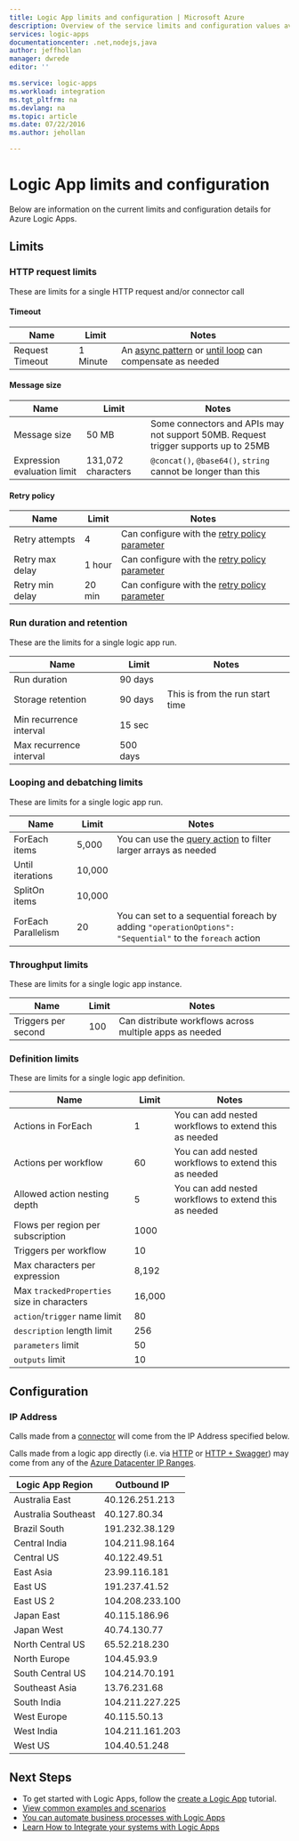 ```yaml
---
title: Logic App limits and configuration | Microsoft Azure
description: Overview of the service limits and configuration values available for Logic Apps.
services: logic-apps
documentationcenter: .net,nodejs,java
author: jeffhollan
manager: dwrede
editor: ''

ms.service: logic-apps
ms.workload: integration
ms.tgt_pltfrm: na
ms.devlang: na
ms.topic: article
ms.date: 07/22/2016
ms.author: jehollan

---
```

# Logic App limits and configuration
Below are information on the current limits and configuration details for Azure Logic Apps.

## Limits
### HTTP request limits
These are limits for a single HTTP request and/or connector call

#### Timeout
| Name | Limit | Notes |
| --- | --- | --- |
| Request Timeout |1 Minute |An [async pattern](app-service-logic-create-api-app.md) or [until loop](app-service-logic-loops-and-scopes.md) can compensate as needed |

#### Message size
| Name | Limit | Notes |
| --- | --- | --- |
| Message size |50 MB |Some connectors and APIs may not support 50MB.  Request trigger supports up to 25MB |
| Expression evaluation limit |131,072 characters |`@concat()`, `@base64()`, `string` cannot be longer than this |

#### Retry policy
| Name | Limit | Notes |
| --- | --- | --- |
| Retry attempts |4 |Can configure with the [retry policy parameter](https://msdn.microsoft.com/en-us/library/azure/mt643939.aspx) |
| Retry max delay |1 hour |Can configure with the [retry policy parameter](https://msdn.microsoft.com/en-us/library/azure/mt643939.aspx) |
| Retry min delay |20 min |Can configure with the [retry policy parameter](https://msdn.microsoft.com/en-us/library/azure/mt643939.aspx) |

### Run duration and retention
These are the limits for a single logic app run.

| Name | Limit | Notes |
| --- | --- | --- |
| Run duration |90 days | |
| Storage retention |90 days |This is from the run start time |
| Min recurrence interval |15 sec | |
| Max recurrence interval |500 days | |

### Looping and debatching limits
These are limits for a single logic app run.

| Name | Limit | Notes |
| --- | --- | --- |
| ForEach items |5,000 |You can use the [query action](../connectors/connectors-native-query.md) to filter larger arrays as needed |
| Until iterations |10,000 | |
| SplitOn items |10,000 | |
| ForEach Parallelism |20 |You can set to a sequential foreach by adding `"operationOptions": "Sequential"` to the `foreach` action |

### Throughput limits
These are limits for a single logic app instance. 

| Name | Limit | Notes |
| --- | --- | --- |
| Triggers per second |100 |Can distribute workflows across multiple apps as needed |

### Definition limits
These are limits for a single logic app definition.

| Name | Limit | Notes |
| --- | --- | --- |
| Actions in ForEach |1 |You can add nested workflows to extend this as needed |
| Actions per workflow |60 |You can add nested workflows to extend this as needed |
| Allowed action nesting depth |5 |You can add nested workflows to extend this as needed |
| Flows per region per subscription |1000 | |
| Triggers per workflow |10 | |
| Max characters per expression |8,192 | |
| Max `trackedProperties` size in characters |16,000 | |
| `action`/`trigger` name limit |80 | |
| `description` length limit |256 | |
| `parameters` limit |50 | |
| `outputs` limit |10 | |

## Configuration
### IP Address
Calls made from a [connector](../connectors/apis-list.md) will come from the IP Address specified below.

Calls made from a logic app directly (i.e. via [HTTP](../connectors/connectors-native-http.md) or [HTTP + Swagger](../connectors/connectors-native-http-swagger.md)) may come from any of the [Azure Datacenter IP Ranges](https://www.microsoft.com/en-us/download/details.aspx?id=41653).

| Logic App Region | Outbound IP |
| --- | --- |
| Australia East |40.126.251.213 |
| Australia Southeast |40.127.80.34 |
| Brazil South |191.232.38.129 |
| Central India |104.211.98.164 |
| Central US |40.122.49.51 |
| East Asia |23.99.116.181 |
| East US |191.237.41.52 |
| East US 2 |104.208.233.100 |
| Japan East |40.115.186.96 |
| Japan West |40.74.130.77 |
| North Central US |65.52.218.230 |
| North Europe |104.45.93.9 |
| South Central US |104.214.70.191 |
| Southeast Asia |13.76.231.68 |
| South India |104.211.227.225 |
| West Europe |40.115.50.13 |
| West India |104.211.161.203 |
| West US |104.40.51.248 |

## Next Steps
* To get started with Logic Apps, follow the [create a Logic App](app-service-logic-create-a-logic-app.md) tutorial.  
* [View common examples and scenarios](app-service-logic-examples-and-scenarios.md)
* [You can automate business processes with Logic Apps](http://channel9.msdn.com/Events/Build/2016/T694) 
* [Learn How to Integrate your systems with Logic Apps](http://channel9.msdn.com/Events/Build/2016/P462)

